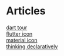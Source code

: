 # Articles

[dart tour](https://dart.dev/guides/language/language-tour)  
[flutter icon](https://www.fluttericon.com/)  
[material icon](https://material.io/resources/icons/?style=baseline)  
[thinking declaratively](https://flutter.dev/docs/development/data-and-backend/state-mgmt/declarative)
